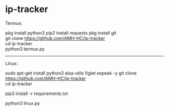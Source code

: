 # ip-tracker
Termux:

pkg install python3 
pip2 install requests 
pkg install git            
git clone https://github.com/AMH-HC/ip-tracker   
cd ip-tracker       
python3 termux.py 

-----------------------

Linux:

sudo apt-get install python3 alsa-utils figlet espeak -y 
git clone https://github.com/AMH-HC/ip-tracker   
cd ip-tracker    

pip3 install -r requirements.txt          

python3 linux.py
